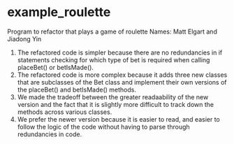 # example_roulette
Program to refactor that plays a game of roulette
Names: Matt Elgart and Jiadong Yin

1. The refactored code is simpler because there are no redundancies in if statements checking for which type of bet is required when calling placeBet() or betIsMade().
2. The refactored code is more complex because it adds three new classes that are subclasses of the Bet class and implement their own versions of the placeBet() and betIsMade() methods.
3. We made the tradeoff between the greater readaability of the new version and the fact that it is slightly more difficult to track down the methods across various classes.
4. We prefer the newer version because it is easier to read, and easier to follow the logic of the code without having to parse through redundancies in code.